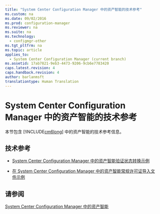 ```yaml
---
title: "System Center Configuration Manager 中的资产智能的技术参考"
ms.custom: na
ms.date: 09/02/2016
ms.prod: configuration-manager
ms.reviewer: na
ms.suite: na
ms.technology: 
  - configmgr-other
ms.tgt_pltfrm: na
ms.topic: article
applies_to: 
  - System Center Configuration Manager (current branch)
ms.assetid: 17ab7821-9eb3-4473-9206-9cb6e7783420
caps.latest.revision: 4
caps.handback.revision: 4
author: barlanmsft
translationtype: Human Translation
---
```

# System Center Configuration Manager 中的资产智能的技术参考
本节包含 [!INCLUDE[cm6long](../LocTest/includes/cm6long_md.md)] 中的资产智能的技术参考信息。  
  
## 技术参考  
  
-   [System Center Configuration Manager 中的资产智能验证状态转换示例](../LocTest/Example-validation-state-transitions-for-Asset-Intelligence-in-System-Center-Configuration-Manager.md)  
  
-   [在 System Center Configuration Manager 中的资产智能常规许可证导入文件示例](../LocTest/Example-Asset-Intelligence-general-license-import-file-in-System-Center-Configuration-Manager.md)  
  
## 请参阅  
 [System Center Configuration Manager 中的资产智能](../LocTest/Asset-Intelligence-in-System-Center-Configuration-Manager.md)
